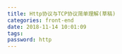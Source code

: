 ```yaml
---
title: Http协议与TCP协议简单理解(草稿)
categories: front-end
date: 2018-11-14 10:01:09
tags:
password: http
---
```


